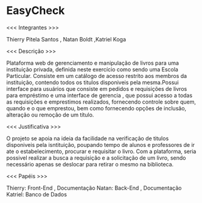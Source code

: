 # EasyCheck

<<< Integrantes >>>

Thierry Pitela Santos , Natan Boldt ,Katriel Koga

<<< Descrição >>>

Plataforma web de gerenciamento e manipulação de livros para uma instituição privada, definida neste exercício como sendo uma Escola Particular. Consiste em um catálogo de acesso restrito aos membros da instituição, contendo todos os titulos disponiveis pela mesma.Possui interface para usuários que consiste em pedidos e requisições de livros para empréstimo e uma interface de gerencia , que possui acesso a todas as requisições e emprestimos realizados, fornecendo controle sobre quem, quando e o que emprestou, bem como fornecendo opções de inclusão, alteração ou remoção de um título.

<<< Justificativa >>> 

O projeto se apoia na ideia da facilidade na verificação de titulos disponiveis pela isntituição, poupando tempo de alunos e professores de ir ate o estabelecimento, procurar e requisitar o livro. Com a plataforma, seria possivel realizar a busca a requisição e a solicitação de um livro, sendo necessário apenas se deslocar para retirar o mesmo na biblioteca. 

<<< Papéis >>>

Thierry: Front-End , Documentação
Natan: Back-End , Documentação
Katriel: Banco de Dados 

